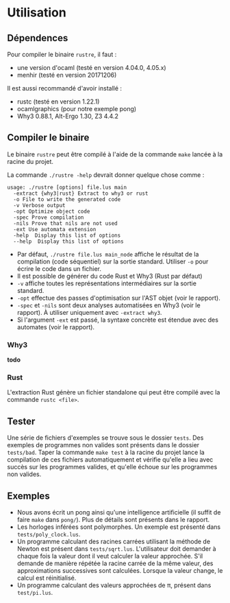# Utilisation

## Dépendences

Pour compiler le binaire `rustre`, il faut :
- une version d'ocaml (testé en version 4.04.0, 4.05.x)
- menhir (testé en version 20171206)

Il est aussi recommandé d'avoir installé :
- rustc (testé en version 1.22.1)
- ocamlgraphics (pour notre exemple pong)
- Why3 0.88.1, Alt-Ergo 1.30, Z3 4.4.2


## Compiler le binaire

Le binaire `rustre` peut être compilé à l'aide de la commande `make` lancée à la racine du projet.

La commande `./rustre -help` devrait donner quelque chose comme :

```
usage: ./rustre [options] file.lus main
  -extract {why3|rust} Extract to why3 or rust
  -o File to write the generated code
  -v Verbose output
  -opt Optimize object code
  -spec Prove compilation
  -nils Prove that nils are not used
  -ext Use automata extension
  -help  Display this list of options
  --help  Display this list of options
```

- Par défaut, `./rustre file.lus main_node` affiche le résultat de la compilation (code séquentiel)
sur la sortie standard. Utiliser `-o` pour écrire le code dans un fichier.
- Il est possible de générer du code Rust et Why3 (Rust par défaut)
- `-v` affiche toutes les représentations intermédiaires sur la sortie standard.
- `-opt` effectue des passes d'optimisation sur l'AST objet (voir le rapport).
- `-spec` et `-nils` sont deux analyses automatisées en Why3 (voir le rapport). À utiliser uniquement
  avec `-extract why3`.
- Si l'argument `-ext` est passé, la syntaxe concrète est étendue avec des automates (voir le rapport).

### Why3
**todo**

### Rust
L'extraction Rust génère un fichier standalone qui peut être compilé avec la commande `rustc <file>`.

## Tester

Une série de fichiers d'exemples se trouve sous le dossier `tests`.
Des exemples de programmes non valides sont présents dans le dossier `tests/bad`.
Taper la commande `make test` à la racine du projet lance la compilation de ces fichiers automatiquement et vérifie qu'elle a lieu avec succès sur les programmes valides, et qu'elle échoue sur les programmes non valides.

## Exemples

- Nous avons écrit un pong ainsi qu'une intelligence artificielle (il suffit de faire `make` dans `pong/`). Plus de détails sont présents dans le rapport.
- Les horloges inférées sont polymorphes. Un exemple est présenté dans `tests/poly_clock.lus`.
- Un programme calculant des racines carrées utilisant la méthode de Newton est présent dans `tests/sqrt.lus`. L'utilisateur doit demander à chaque fois la valeur dont il veut calculer la valeur approchée. S'il demande de manière répétée la racine carrée de la même valeur, des approximations successives sont calculées. Lorsque la valeur change, le calcul est réinitialisé.
- Un programme calculant des valeurs approchées de π, présent dans `test/pi.lus`.
